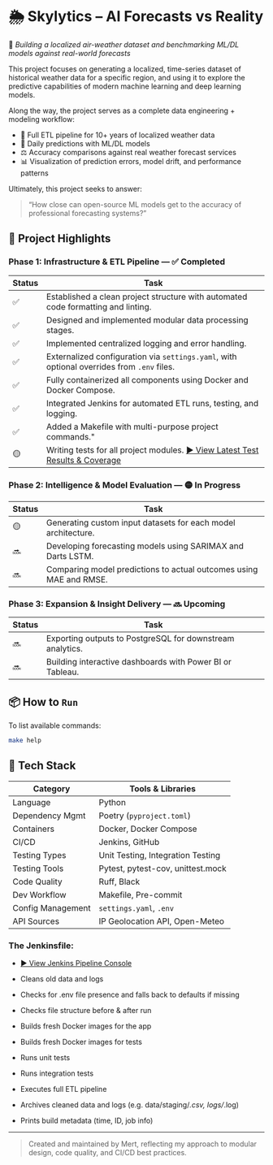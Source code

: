 # 🌦️ Skylytics – AI Forecasts vs Reality
📍 *Building a localized air-weather dataset and benchmarking ML/DL models against real-world forecasts*

This project focuses on generating a localized, time-series dataset of historical weather data for a specific region, and using it to explore the predictive capabilities of modern machine learning and deep learning models.

Along the way, the project serves as a complete data engineering + modeling workflow:
- 🔁 Full ETL pipeline for 10+ years of localized weather data
- 🔮 Daily predictions with ML/DL models
- ⚖️ Accuracy comparisons against real weather forecast services
- 📊 Visualization of prediction errors, model drift, and performance patterns

Ultimately, this project seeks to answer:
> “How close can open-source ML models get to the accuracy of professional forecasting systems?”

## 📌 Project Highlights

### Phase 1: Infrastructure & ETL Pipeline — ✅ Completed

| Status | Task                                                                 |
|--------|----------------------------------------------------------------------|
| ✅     | Established a clean project structure with automated code formatting and linting. |
| ✅     | Designed and implemented modular data processing stages.|
| ✅     | Implemented centralized logging and error handling. |
| ✅     | Externalized configuration via `settings.yaml`, with optional overrides from `.env` files.|
| ✅     | Fully containerized all components using Docker and Docker Compose.  |
| ✅     | Integrated Jenkins for automated ETL runs, testing, and logging.   |
| ✅     | Added a Makefile with multi-purpose project commands." |
| 🟡     | Writing tests for all project modules. [▶ View Latest Test Results & Coverage](images/tests_passed.png)     |


### Phase 2: Intelligence & Model Evaluation — 🟡 In Progress

| Status | Task                                                                 |
|--------|----------------------------------------------------------------------|
| 🟡     | Generating custom input datasets for each model architecture. |
| 🔜     | Developing forecasting models using SARIMAX and Darts LSTM. |
| 🔜     | Comparing model predictions to actual outcomes using MAE and RMSE. |

### Phase 3: Expansion & Insight Delivery — 🔜 Upcoming

| Status | Task                                                                 |
|--------|----------------------------------------------------------------------|
| 🔜     | Exporting outputs to PostgreSQL for downstream analytics. |
| 🔜     | Building interactive dashboards with Power BI or Tableau. |

## 📦 How to `Run`

To list available commands:

```bash
make help
```


## 🔧 Tech Stack

| Category             | Tools & Libraries                   |
|----------------------|-------------------------------------|
| Language             | Python                              |
| Dependency Mgmt      | Poetry (`pyproject.toml`)           |
| Containers           | Docker, Docker Compose              |
| CI/CD                | Jenkins, GitHub                     |
| Testing Types        | Unit Testing, Integration Testing   |
| Testing Tools        | Pytest, pytest-cov, unittest.mock   |
| Code Quality         | Ruff, Black                         |
| Dev Workflow         | Makefile, Pre-commit                |
| Config Management    | `settings.yaml`, `.env`             |
| API Sources          | IP Geolocation API, Open-Meteo      |


### The Jenkinsfile:

-  [▶ View Jenkins Pipeline Console](images/jenkins_console.png)

- Cleans old data and logs
- Checks for .env file presence and falls back to defaults if missing
- Checks file structure before & after run

- Builds fresh Docker images for the app
- Builds fresh Docker images for tests
- Runs unit tests
- Runs integration tests

- Executes full ETL pipeline

- Archives cleaned data and logs (e.g. data/staging/*.csv, logs/*.log)
- Prints build metadata (time, ID, job info)

---
> Created and maintained by Mert, reflecting my approach to modular design, code quality, and CI/CD best practices.
